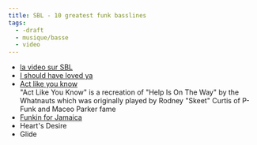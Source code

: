 ```yaml
---
title: SBL - 10 greatest funk basslines
tags:
  - -draft
  - musique/basse
  - video
---
```


- [la video sur SBL](https://www.youtube.com/watch?v=1Bngag4A-RQ)
- [I should have loved ya](https://www.youtube.com/watch?v=R1H7P8XJZqE)
- [Act like you know](https://www.youtube.com/watch?v=ImRXjgr4dbs)  
  "Act Like You Know" is a recreation of "Help Is On The Way" by the Whatnauts which was originally played by Rodney "Skeet" Curtis of P-Funk  and Maceo Parker fame
- [Funkin for Jamaica](https://www.youtube.com/watch?v=XYclWyC4qQo)
- Heart's Desire
- Glide

